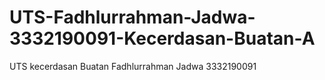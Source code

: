 # UTS-Fadhlurrahman-Jadwa-3332190091-Kecerdasan-Buatan-A
UTS kecerdasan Buatan Fadhlurrahman Jadwa 3332190091
